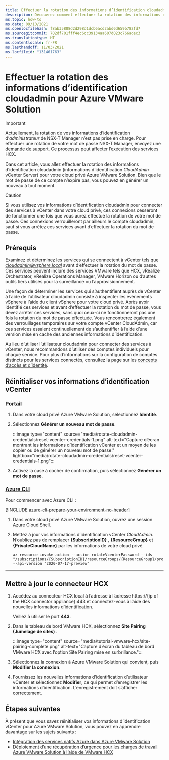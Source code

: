 ```yaml
---
title: Effectuer la rotation des informations d’identification cloudadmin pour Azure VMware Solution
description: Découvrez comment effectuer la rotation des informations d’identification de vCenter Server pour votre cloud privé Azure VMware Solution.
ms.topic: how-to
ms.date: 09/10/2021
ms.openlocfilehash: f8ab35888d2d298d1dcb6acd2abd6d659b782fd7
ms.sourcegitcommit: 702df701fff4ec6cc39134aa607d023c766adec3
ms.translationtype: HT
ms.contentlocale: fr-FR
ms.lasthandoff: 11/03/2021
ms.locfileid: "131461763"
---
```

# <a name="rotate-the-cloudadmin-credentials-for-azure-vmware-solution"></a>Effectuer la rotation des informations d’identification cloudadmin pour Azure VMware Solution

>[!IMPORTANT]
>Actuellement, la rotation de vos informations d’identification d’*administrateur* de NSX-T Manager n’est pas prise en charge.  Pour effectuer une rotation de votre mot de passe NSX-T Manager, envoyez une [demande de support](https://rc.portal.azure.com/#create/Microsoft.Support). Ce processus peut affecter l’exécution des services HCX.

Dans cet article, vous allez effectuer la rotation des informations d’identification cloudadmin (informations d’identification *CloudAdmin* vCenter Server) pour votre cloud privé Azure VMware Solution.  Bien que le mot de passe de ce compte n’expire pas, vous pouvez en générer un nouveau à tout moment.

>[!CAUTION]
>Si vous utilisez vos informations d’identification cloudadmin pour connecter des services à vCenter dans votre cloud privé, ces connexions cesseront de fonctionner une fois que vous aurez effectué la rotation de votre mot de passe. Ces connexions verrouilleront par ailleurs le compte cloudadmin, sauf si vous arrêtez ces services avant d’effectuer la rotation du mot de passe.

## <a name="prerequisites"></a>Prérequis

Examinez et déterminez les services qui se connectent à vCenter tels que *cloudadmin@vsphere.local* avant d’effectuer la rotation du mot de passe. Ces services peuvent inclure des services VMware tels que HCX, vRealize Orchestrator, vRealize Operations Manager, VMware Horizon ou d’autres outils tiers utilisés pour la surveillance ou l’approvisionnement. 

Une façon de déterminer les services qui s’authentifient auprès de vCenter à l’aide de l’utilisateur cloudadmin consiste à inspecter les événements vSphere à l’aide du client vSphere pour votre cloud privé. Après avoir identifié ces services et avant d’effectuer la rotation du mot de passe, vous devez arrêter ces services, sans quoi ceux-ci ne fonctionneront pas une fois la rotation du mot de passe effectuée. Vous rencontrerez également des verrouillages temporaires sur votre compte vCenter CloudAdmin, car ces services essaient continuellement de s’authentifier à l’aide d’une version mise en cache des anciennes informations d’identification. 

Au lieu d’utiliser l’utilisateur cloudadmin pour connecter des services à vCenter, nous recommandons d’utiliser des comptes individuels pour chaque service. Pour plus d’informations sur la configuration de comptes distincts pour les services connectés, consultez la page sur les [concepts d’accès et d’identité](./concepts-identity.md).

## <a name="reset-your-vcenter-credentials"></a>Réinitialiser vos informations d’identification vCenter

### <a name="portal"></a>[Portail](#tab/azure-portal)
 
1. Dans votre cloud privé Azure VMware Solution, sélectionnez **Identité**.

1. Sélectionnez **Générer un nouveau mot de passe**.

   :::image type="content" source="media/rotate-cloudadmin-credentials/reset-vcenter-credentials-1.png" alt-text="Capture d’écran montrant les informations d’identification vCenter et un moyen de les copier ou de générer un nouveau mot de passe." lightbox="media/rotate-cloudadmin-credentials/reset-vcenter-credentials-1.png":::

1. Activez la case à cocher de confirmation, puis sélectionnez **Générer un mot de passe**.


### <a name="azure-cli"></a>[Azure CLI](#tab/azure-cli)

Pour commencer avec Azure CLI :

[!INCLUDE [azure-cli-prepare-your-environment-no-header](../../includes/azure-cli-prepare-your-environment-no-header.md)]

1. Dans votre cloud privé Azure VMware Solution, ouvrez une session Azure Cloud Shell.

2. Mettez à jour vos informations d’identification vCenter *CloudAdmin*.  N’oubliez pas de remplacer **{SubscriptionID}** , **{ResourceGroup}** et **{PrivateCloudName}** par les informations de votre cloud privé. 

   ```azurecli-interactive
   az resource invoke-action --action rotateVcenterPassword --ids "/subscriptions/{SubscriptionID}/resourceGroups/{ResourceGroup}/providers/Microsoft.AVS/privateClouds/{PrivateCloudName}" --api-version "2020-07-17-preview"
   ```

---




 
## <a name="update-hcx-connector"></a>Mettre à jour le connecteur HCX 

1. Accédez au connecteur HCX local à l’adresse à l’adresse https://{ip of the HCX connector appliance}:443 et connectez-vous à l’aide des nouvelles informations d’identification.

   Veillez à utiliser le port **443**. 

2. Dans le tableau de bord VMware HCX, sélectionnez **Site Pairing (Jumelage de sites)** .
    
   :::image type="content" source="media/tutorial-vmware-hcx/site-pairing-complete.png" alt-text="Capture d’écran du tableau de bord VMware HCX avec l’option Site Pairing mise en surbrillance.":::
 
3. Sélectionnez la connexion à Azure VMware Solution qui convient, puis **Modifier la connexion**.
 
4. Fournissez les nouvelles informations d’identification d’utilisateur vCenter et sélectionnez **Modifier**, ce qui permet d’enregistrer les informations d’identification. L’enregistrement doit s’afficher correctement.


## <a name="next-steps"></a>Étapes suivantes

À présent que vous savez réinitialiser vos informations d’identification vCenter pour Azure VMware Solution, vous pouvez en apprendre davantage sur les sujets suivants :

- [Intégration des services natifs Azure dans Azure VMware Solution](integrate-azure-native-services.md)
- [Déploiement d’une récupération d’urgence pour les charges de travail Azure VMware Solution à l’aide de VMware HCX](deploy-disaster-recovery-using-vmware-hcx.md)
